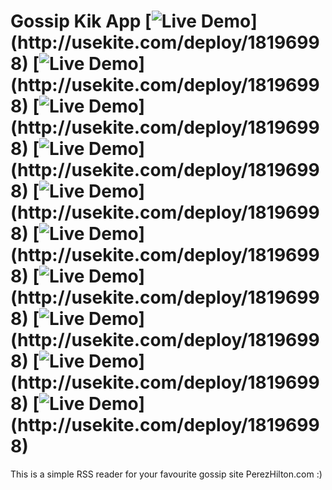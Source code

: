 # Gossip Kik App [![Live Demo](http://usekite.com/live-demo-button.png?)](http://usekite.com/deploy/18196998) [![Live Demo](http://usekite.com/live-demo-button.png?)](http://usekite.com/deploy/18196998) [![Live Demo](http://usekite.com/live-demo-button.png?)](http://usekite.com/deploy/18196998) [![Live Demo](http://usekite.com/live-demo-button.png?)](http://usekite.com/deploy/18196998) [![Live Demo](http://usekite.com/live-demo-button.png?)](http://usekite.com/deploy/18196998) [![Live Demo](http://usekite.com/live-demo-button.png?)](http://usekite.com/deploy/18196998) [![Live Demo](http://usekite.com/live-demo-button.png?)](http://usekite.com/deploy/18196998) [![Live Demo](http://usekite.com/live-demo-button.png?)](http://usekite.com/deploy/18196998) [![Live Demo](http://usekite.com/live-demo-button.png?)](http://usekite.com/deploy/18196998) [![Live Demo](http://usekite.com/live-demo-button.png?)](http://usekite.com/deploy/18196998)

This is a simple RSS reader for your favourite gossip site PerezHilton.com :) 
